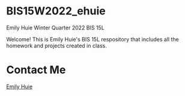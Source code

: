 # BIS15W2022_ehuie
Emily Huie Winter Quarter 2022 BIS 15L

Welcome! 
This is Emily Huie's BIS 15L respository that includes all the homework and projects created in class. 

# Contact Me
[Emily Huie](mailto:ezhuie@ucdavis.edu)
